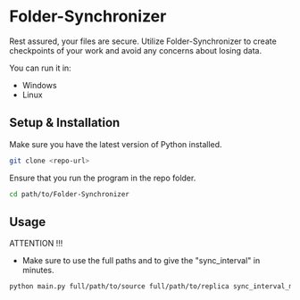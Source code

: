 # Folder-Synchronizer
Rest assured, your files are secure. Utilize Folder-Synchronizer to create checkpoints of your work and avoid any concerns about losing data.

You can run it in:
  - Windows
  - Linux

## Setup & Installation

Make sure you have the latest version of Python installed.

```bash
git clone <repo-url>
```

Ensure that you run the program in the repo folder.

```bash
cd path/to/Folder-Synchronizer
```

## Usage

ATTENTION !!!

 - Make sure to use the full paths and to give the "sync_interval" in minutes.

```bash
python main.py full/path/to/source full/path/to/replica sync_interval_minutes full/path/to/log_file
```

